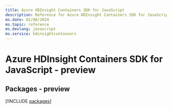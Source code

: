 ```yaml
---
title: Azure HDInsight Containers SDK for JavaScript
description: Reference for Azure HDInsight Containers SDK for JavaScript
ms.date: 02/08/2024
ms.topic: reference
ms.devlang: javascript
ms.service: hdinsightcontainers
---
```

# Azure HDInsight Containers SDK for JavaScript - preview
## Packages - preview
[!INCLUDE [packages](hdinsight-containers-index.md)]